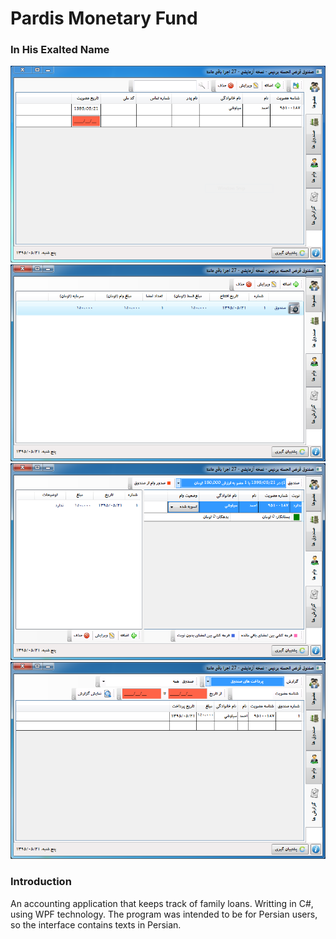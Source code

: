 # Pardis Monetary Fund

### In His Exalted Name

![Alt text](/Screenshots/1.png?raw=true)
![Alt text](/Screenshots/2.png?raw=true)
![Alt text](/Screenshots/3.png?raw=true)
![Alt text](/Screenshots/4.png?raw=true)

### Introduction
An accounting application that keeps track of family loans.
Writting in C#, using WPF technology.
The program was intended to be for Persian users, so the interface contains texts in Persian.
